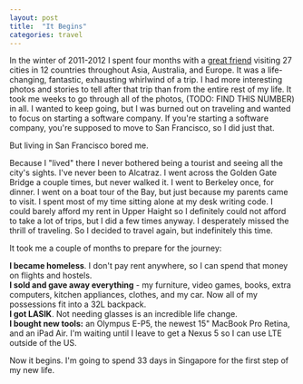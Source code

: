 ```yaml
---
layout: post
title:  "It Begins"
categories: travel
---
```


In the winter of 2011-2012 I spent four months with a [great friend](http://www.raphaelmun.com/) visiting 27 cities in 12 countries throughout Asia, Australia, and Europe. It was a life-changing, fantastic, exhausting whirlwind of a trip. I had more interesting photos and stories to tell after that trip than from the entire rest of my life. It took me weeks to go through all of the photos, (TODO: FIND THIS NUMBER) in all. I wanted to keep going, but I was burned out on traveling and wanted to focus on starting a software company. If you're starting a software company, you're supposed to move to San Francisco, so I did just that.



But living in San Francisco bored me.

Because I "lived" there I never bothered being a tourist and seeing all the city's sights. I've never been to Alcatraz. I went across the Golden Gate Bridge a couple times, but never walked it. I went to Berkeley once, for dinner. I went on a boat tour of the Bay, but just because my parents came to visit. I spent most of my time sitting alone at my desk writing code. I could barely afford my rent in Upper Haight so I definitely could not afford to take a lot of trips, but I did a few times anyway. I desperately missed the thrill of traveling. So I decided to travel again, but indefinitely this time.

It took me a couple of months to prepare for the journey:

**I became homeless**. I don't pay rent anywhere, so I can spend that money on flights and hostels.<br>
**I sold and gave away everything** - my furniture, video games, books, extra computers, kitchen appliances, clothes, and my car. Now all of my possessions fit into a 32L backpack.<br>
**I got LASIK**. Not needing glasses is an incredible life change.<br>
**I bought new tools:** an Olympus E-P5, the newest 15" MacBook Pro Retina, and an iPad Air. I'm waiting until I leave to get a Nexus 5 so I can use LTE outside of the US.

Now it begins. I'm going to spend 33 days in Singapore for the first step of my new life.